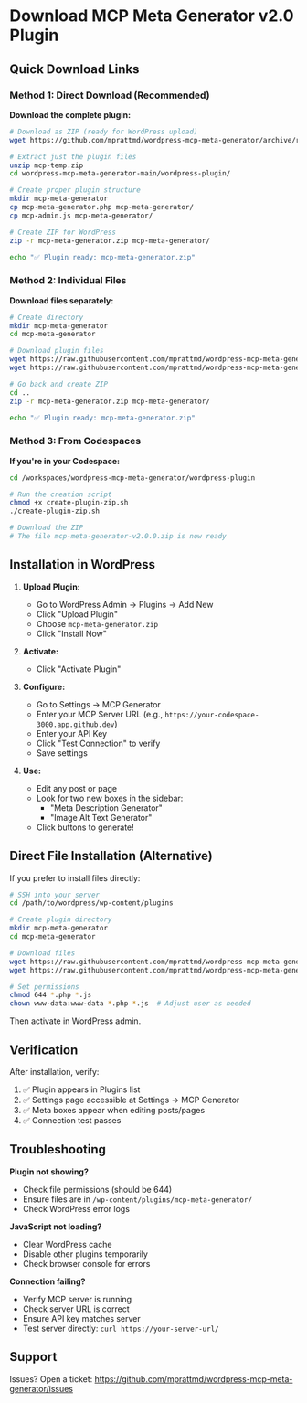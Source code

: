 # Download MCP Meta Generator v2.0 Plugin

## Quick Download Links

### Method 1: Direct Download (Recommended)

**Download the complete plugin:**

```bash
# Download as ZIP (ready for WordPress upload)
wget https://github.com/mprattmd/wordpress-mcp-meta-generator/archive/refs/heads/main.zip -O mcp-temp.zip

# Extract just the plugin files
unzip mcp-temp.zip
cd wordpress-mcp-meta-generator-main/wordpress-plugin/

# Create proper plugin structure
mkdir mcp-meta-generator
cp mcp-meta-generator.php mcp-meta-generator/
cp mcp-admin.js mcp-meta-generator/

# Create ZIP for WordPress
zip -r mcp-meta-generator.zip mcp-meta-generator/

echo "✅ Plugin ready: mcp-meta-generator.zip"
```

### Method 2: Individual Files

**Download files separately:**

```bash
# Create directory
mkdir mcp-meta-generator
cd mcp-meta-generator

# Download plugin files
wget https://raw.githubusercontent.com/mprattmd/wordpress-mcp-meta-generator/main/wordpress-plugin/mcp-meta-generator.php
wget https://raw.githubusercontent.com/mprattmd/wordpress-mcp-meta-generator/main/wordpress-plugin/mcp-admin.js

# Go back and create ZIP
cd ..
zip -r mcp-meta-generator.zip mcp-meta-generator/

echo "✅ Plugin ready: mcp-meta-generator.zip"
```

### Method 3: From Codespaces

**If you're in your Codespace:**

```bash
cd /workspaces/wordpress-mcp-meta-generator/wordpress-plugin

# Run the creation script
chmod +x create-plugin-zip.sh
./create-plugin-zip.sh

# Download the ZIP
# The file mcp-meta-generator-v2.0.0.zip is now ready
```

## Installation in WordPress

1. **Upload Plugin:**
   - Go to WordPress Admin → Plugins → Add New
   - Click "Upload Plugin"
   - Choose `mcp-meta-generator.zip`
   - Click "Install Now"

2. **Activate:**
   - Click "Activate Plugin"

3. **Configure:**
   - Go to Settings → MCP Generator
   - Enter your MCP Server URL (e.g., `https://your-codespace-3000.app.github.dev`)
   - Enter your API Key
   - Click "Test Connection" to verify
   - Save settings

4. **Use:**
   - Edit any post or page
   - Look for two new boxes in the sidebar:
     - "Meta Description Generator"
     - "Image Alt Text Generator"
   - Click buttons to generate!

## Direct File Installation (Alternative)

If you prefer to install files directly:

```bash
# SSH into your server
cd /path/to/wordpress/wp-content/plugins

# Create plugin directory
mkdir mcp-meta-generator
cd mcp-meta-generator

# Download files
wget https://raw.githubusercontent.com/mprattmd/wordpress-mcp-meta-generator/main/wordpress-plugin/mcp-meta-generator.php
wget https://raw.githubusercontent.com/mprattmd/wordpress-mcp-meta-generator/main/wordpress-plugin/mcp-admin.js

# Set permissions
chmod 644 *.php *.js
chown www-data:www-data *.php *.js  # Adjust user as needed
```

Then activate in WordPress admin.

## Verification

After installation, verify:

1. ✅ Plugin appears in Plugins list
2. ✅ Settings page accessible at Settings → MCP Generator
3. ✅ Meta boxes appear when editing posts/pages
4. ✅ Connection test passes

## Troubleshooting

**Plugin not showing?**
- Check file permissions (should be 644)
- Ensure files are in `/wp-content/plugins/mcp-meta-generator/`
- Check WordPress error logs

**JavaScript not loading?**
- Clear WordPress cache
- Disable other plugins temporarily
- Check browser console for errors

**Connection failing?**
- Verify MCP server is running
- Check server URL is correct
- Ensure API key matches server
- Test server directly: `curl https://your-server-url/`

## Support

Issues? Open a ticket: https://github.com/mprattmd/wordpress-mcp-meta-generator/issues
